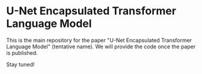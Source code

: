 # U-Net Encapsulated Transformer Language Model

This is the main repository for the paper "U-Net Encapsulated Transformer Language Model" (tentative name). We will provide the code once the paper is published.

Stay tuned!

